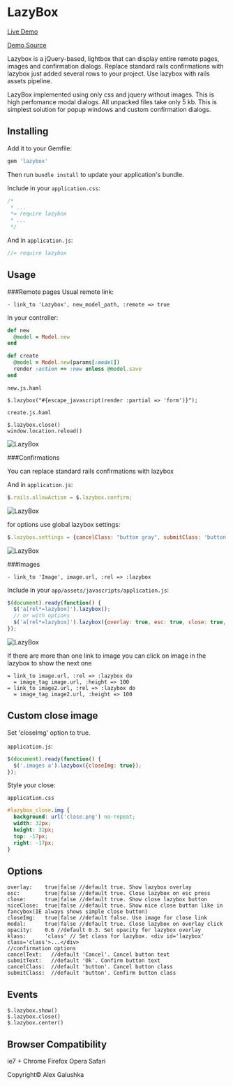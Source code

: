 LazyBox
=======

[Live Demo](http://lazybox.herokuapp.com/)

[Demo Source](https://github.com/alex-galushka/lazybox_demo)

Lazybox is a jQuery-based, lightbox that can display entire remote pages, images and confirmation dialogs.
Replace standard rails confirmations with lazybox just added several rows to your project. Use lazybox with rails assets pipeline.

LazyBox implemented using only css and jquery without images.
This is high perfomance modal dialogs. All unpacked files take only 5 kb.
This is simplest solution for popup windows and custom confirmation dialogs.

Installing
----------

Add it to your Gemfile:

```ruby
gem 'lazybox'
```

Then run `bundle install` to update your application's bundle.

Include in your `application.css`:

```css
/*
 * ...
 *= require lazybox
 * ...
 */
```

And in `application.js`:

```javascript
//= require lazybox
```

Usage
-----

###Remote pages
Usual remote link:

```haml
- link_to 'Lazybox', new_model_path, :remote => true
```

In your controller:

```ruby
def new
  @model = Model.new
end

def create
  @model = Model.new(params[:model])
  render :action => :new unless @model.save
end
```

`new.js.haml`

```haml
$.lazybox("#{escape_javascript(render :partial => 'form')}");
```

`create.js.haml`

```haml
$.lazybox.close()
window.location.reload()
```
![LazyBox](http://i.imgur.com/FEYpJ.png)

###Confirmations

You can replace standard rails confirmations with lazybox

And in `application.js`:

```javascript
$.rails.allowAction = $.lazybox.confirm;
```

![LazyBox](http://i.imgur.com/1OQdU.png)

for options use global lazybox settings:

```javascript
$.lazybox.settings = {cancelClass: "button gray", submitClass: 'button gray', overlay: false}
```

![LazyBox](http://i.imgur.com/2gW9R.png)

###Images

```haml
- link_to 'Image', image.url, :rel => :lazybox
```
Include in your `app/assets/javascripts/application.js`:

```javascript
$(document).ready(function() {
  $('a[rel*=lazybox]').lazybox();
  // or with options
  $('a[rel*=lazybox]').lazybox({overlay: true, esc: true, close: true, modal: true, klass: 'class'});
});
```

![LazyBox](http://i.imgur.com/r6pfy.png)

If there are more than one link to image you can click on image in the lazybox to show the next one

```haml
= link_to image.url, :rel => :lazybox do
  = image_tag image.url, :height => 100
= link_to image2.url, :rel => :lazybox do
  = image_tag image2.url, :height => 100
```

Custom close image
------------------

Set 'closeImg' option to true.

`application.js`:

```javascript
$(document).ready(function() {
  $('.images a').lazybox({closeImg: true});
});
```

Style your close:

`application.css`

```css
#lazybox_close.img {
  background: url('close.png') no-repeat;
  width: 32px;
  height: 32px;
  top: -17px;
  right: -17px;
}
```

Options
-------

    overlay:    true|false //default true. Show lazybox overlay
    esc:        true|false //default true. Close lazybox on esc press
    close:      true|false //default true. Show close lazybox button
    niceClose:  true|false //default true. Show nice close button like in fancybox(IE always shows simple close button)
    closeImg:   true|false //default false. Use image for close link
    modal:      true|false //default true. Close lazybox on overlay click
    opacity:    0.6 //default 0.3. Set opacity for lazybox overlay
    klass:      'class' // Set class for lazybox. <div id='lazybox' class='class'>...</div>
    //confirmation options
    cancelText:   //default 'Cancel'. Cancel button text
    submitText:   //default 'Ok'. Confirm button text
    cancelClass:  //default 'button'. Cancel button class
    submitClass:  //default 'button'. Confirm button class

Events
------

    $.lazybox.show()
    $.lazybox.close()
    $.lazybox.center()

Browser Compatibility
---------------------

ie7 +
Chrome
Firefox
Opera
Safari

Copyright© Alex Galushka

